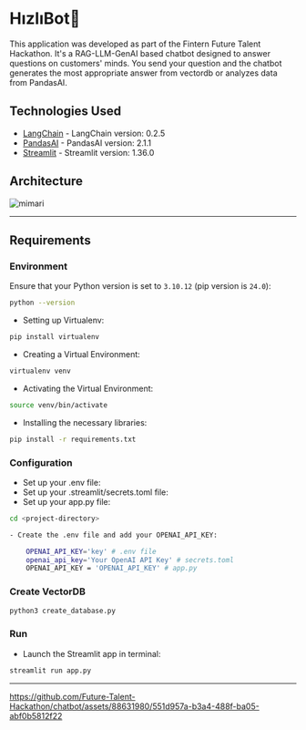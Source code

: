 # HızlıBot🐇

This application was developed as part of the Fintern Future Talent Hackathon. It's a RAG-LLM-GenAI based chatbot designed to answer questions on customers' minds. You send your question and the chatbot generates the most appropriate answer from vectordb or analyzes data from PandasAI.

## Technologies Used

- [LangChain](https://python.langchain.com/v0.2/docs/introduction/) - LangChain version: 0.2.5
- [PandasAI](https://docs.pandas-ai.com/intro) - PandasAI version: 2.1.1 
- [Streamlit](https://docs.streamlit.io/) - Streamlit version: 1.36.0


## Architecture
![mimari](https://github.com/Future-Talent-Hackathon/chatbot/assets/88631980/bc7908cc-9cae-4c03-82ec-f04b4f15732e)


---

## Requirements

### Environment

Ensure that your Python version is set to `3.10.12` (pip version is `24.0`):

```bash
python --version
```
- Setting up Virtualenv:

```bash
pip install virtualenv
```
- Creating a Virtual Environment:
```bash
virtualenv venv
```
- Activating the Virtual Environment:
```bash
source venv/bin/activate
```
- Installing the necessary libraries:
```bash
pip install -r requirements.txt
```

### Configuration

- Set up your .env file:
- Set up your .streamlit/secrets.toml file:
- Set up your app.py file:

```bash
cd <project-directory>
```

```bash
- Create the .env file and add your OPENAI_API_KEY:

    OPENAI_API_KEY='key' # .env file
    openai_api_key='Your OpenAI API Key' # secrets.toml
    OPENAI_API_KEY = 'OPENAI_API_KEY' # app.py 
```
### Create VectorDB

```bash
python3 create_database.py
```

### Run

- Launch the Streamlit app in terminal:
```bash
streamlit run app.py
```
---

https://github.com/Future-Talent-Hackathon/chatbot/assets/88631980/551d957a-b3a4-488f-ba05-abf0b5812f22
